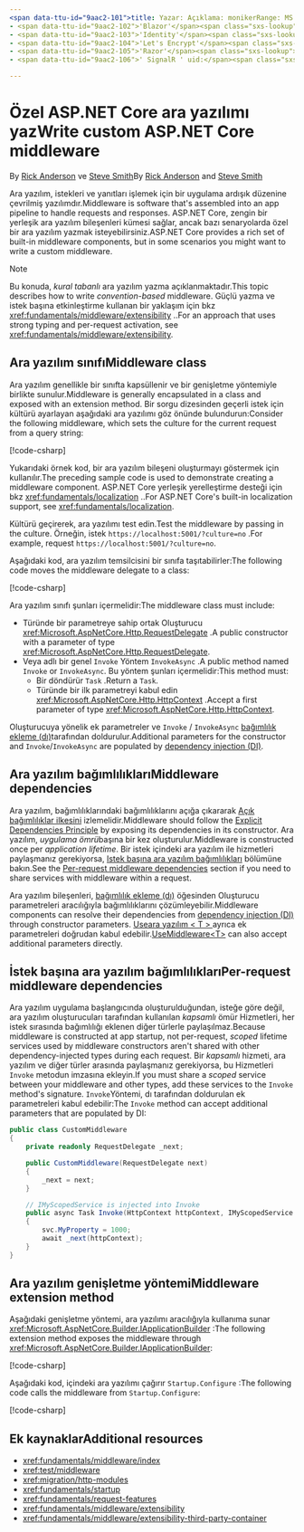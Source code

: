 ```yaml
---
<span data-ttu-id="9aac2-101">title: Yazar: Açıklama: monikerRange: MS. Author: MS. Custom: MS. Date: No-loc:</span><span class="sxs-lookup"><span data-stu-id="9aac2-101">title: author: description: monikerRange: ms.author: ms.custom: ms.date: no-loc:</span></span>
- <span data-ttu-id="9aac2-102">'Blazor'</span><span class="sxs-lookup"><span data-stu-id="9aac2-102">'Blazor'</span></span>
- <span data-ttu-id="9aac2-103">'Identity'</span><span class="sxs-lookup"><span data-stu-id="9aac2-103">'Identity'</span></span>
- <span data-ttu-id="9aac2-104">'Let's Encrypt'</span><span class="sxs-lookup"><span data-stu-id="9aac2-104">'Let's Encrypt'</span></span>
- <span data-ttu-id="9aac2-105">'Razor'</span><span class="sxs-lookup"><span data-stu-id="9aac2-105">'Razor'</span></span>
- <span data-ttu-id="9aac2-106">' SignalR ' uid:</span><span class="sxs-lookup"><span data-stu-id="9aac2-106">'SignalR' uid:</span></span> 

---
```

# <a name="write-custom-aspnet-core-middleware"></a><span data-ttu-id="9aac2-107">Özel ASP.NET Core ara yazılımı yaz</span><span class="sxs-lookup"><span data-stu-id="9aac2-107">Write custom ASP.NET Core middleware</span></span>

<span data-ttu-id="9aac2-108">By [Rick Anderson](https://twitter.com/RickAndMSFT) ve [Steve Smith](https://ardalis.com/)</span><span class="sxs-lookup"><span data-stu-id="9aac2-108">By [Rick Anderson](https://twitter.com/RickAndMSFT) and [Steve Smith](https://ardalis.com/)</span></span>

<span data-ttu-id="9aac2-109">Ara yazılım, istekleri ve yanıtları işlemek için bir uygulama ardışık düzenine çevrilmiş yazılımdır.</span><span class="sxs-lookup"><span data-stu-id="9aac2-109">Middleware is software that's assembled into an app pipeline to handle requests and responses.</span></span> <span data-ttu-id="9aac2-110">ASP.NET Core, zengin bir yerleşik ara yazılım bileşenleri kümesi sağlar, ancak bazı senaryolarda özel bir ara yazılım yazmak isteyebilirsiniz.</span><span class="sxs-lookup"><span data-stu-id="9aac2-110">ASP.NET Core provides a rich set of built-in middleware components, but in some scenarios you might want to write a custom middleware.</span></span>

> [!NOTE]
> <span data-ttu-id="9aac2-111">Bu konuda, *kural tabanlı* ara yazılım yazma açıklanmaktadır.</span><span class="sxs-lookup"><span data-stu-id="9aac2-111">This topic describes how to write *convention-based* middleware.</span></span> <span data-ttu-id="9aac2-112">Güçlü yazma ve istek başına etkinleştirme kullanan bir yaklaşım için bkz <xref:fundamentals/middleware/extensibility> ..</span><span class="sxs-lookup"><span data-stu-id="9aac2-112">For an approach that uses strong typing and per-request activation, see <xref:fundamentals/middleware/extensibility>.</span></span>

## <a name="middleware-class"></a><span data-ttu-id="9aac2-113">Ara yazılım sınıfı</span><span class="sxs-lookup"><span data-stu-id="9aac2-113">Middleware class</span></span>

<span data-ttu-id="9aac2-114">Ara yazılım genellikle bir sınıfta kapsüllenir ve bir genişletme yöntemiyle birlikte sunulur.</span><span class="sxs-lookup"><span data-stu-id="9aac2-114">Middleware is generally encapsulated in a class and exposed with an extension method.</span></span> <span data-ttu-id="9aac2-115">Bir sorgu dizesinden geçerli istek için kültürü ayarlayan aşağıdaki ara yazılımı göz önünde bulundurun:</span><span class="sxs-lookup"><span data-stu-id="9aac2-115">Consider the following middleware, which sets the culture for the current request from a query string:</span></span>

[!code-csharp[](write/snapshot/StartupCulture.cs)]

<span data-ttu-id="9aac2-116">Yukarıdaki örnek kod, bir ara yazılım bileşeni oluşturmayı göstermek için kullanılır.</span><span class="sxs-lookup"><span data-stu-id="9aac2-116">The preceding sample code is used to demonstrate creating a middleware component.</span></span> <span data-ttu-id="9aac2-117">ASP.NET Core yerleşik yerelleştirme desteği için bkz <xref:fundamentals/localization> ..</span><span class="sxs-lookup"><span data-stu-id="9aac2-117">For ASP.NET Core's built-in localization support, see <xref:fundamentals/localization>.</span></span>

<span data-ttu-id="9aac2-118">Kültürü geçirerek, ara yazılımı test edin.</span><span class="sxs-lookup"><span data-stu-id="9aac2-118">Test the middleware by passing in the culture.</span></span> <span data-ttu-id="9aac2-119">Örneğin, istek `https://localhost:5001/?culture=no` .</span><span class="sxs-lookup"><span data-stu-id="9aac2-119">For example, request `https://localhost:5001/?culture=no`.</span></span>

<span data-ttu-id="9aac2-120">Aşağıdaki kod, ara yazılım temsilcisini bir sınıfa taşıtabilirler:</span><span class="sxs-lookup"><span data-stu-id="9aac2-120">The following code moves the middleware delegate to a class:</span></span>

[!code-csharp[](write/snapshot/RequestCultureMiddleware.cs)]

<span data-ttu-id="9aac2-121">Ara yazılım sınıfı şunları içermelidir:</span><span class="sxs-lookup"><span data-stu-id="9aac2-121">The middleware class must include:</span></span>

* <span data-ttu-id="9aac2-122">Türünde bir parametreye sahip ortak Oluşturucu <xref:Microsoft.AspNetCore.Http.RequestDelegate> .</span><span class="sxs-lookup"><span data-stu-id="9aac2-122">A public constructor with a parameter of type <xref:Microsoft.AspNetCore.Http.RequestDelegate>.</span></span>
* <span data-ttu-id="9aac2-123">Veya adlı bir genel `Invoke` Yöntem `InvokeAsync` .</span><span class="sxs-lookup"><span data-stu-id="9aac2-123">A public method named `Invoke` or `InvokeAsync`.</span></span> <span data-ttu-id="9aac2-124">Bu yöntem şunları içermelidir:</span><span class="sxs-lookup"><span data-stu-id="9aac2-124">This method must:</span></span>
  * <span data-ttu-id="9aac2-125">Bir döndürür `Task` .</span><span class="sxs-lookup"><span data-stu-id="9aac2-125">Return a `Task`.</span></span>
  * <span data-ttu-id="9aac2-126">Türünde bir ilk parametreyi kabul edin <xref:Microsoft.AspNetCore.Http.HttpContext> .</span><span class="sxs-lookup"><span data-stu-id="9aac2-126">Accept a first parameter of type <xref:Microsoft.AspNetCore.Http.HttpContext>.</span></span>
  
<span data-ttu-id="9aac2-127">Oluşturucuya yönelik ek parametreler ve `Invoke` / `InvokeAsync` [bağımlılık ekleme (dı)](xref:fundamentals/dependency-injection)tarafından doldurulur.</span><span class="sxs-lookup"><span data-stu-id="9aac2-127">Additional parameters for the constructor and `Invoke`/`InvokeAsync` are populated by [dependency injection (DI)](xref:fundamentals/dependency-injection).</span></span>

## <a name="middleware-dependencies"></a><span data-ttu-id="9aac2-128">Ara yazılım bağımlılıkları</span><span class="sxs-lookup"><span data-stu-id="9aac2-128">Middleware dependencies</span></span>

<span data-ttu-id="9aac2-129">Ara yazılım, bağımlılıklarındaki bağımlılıklarını açığa çıkararak [Açık bağımlılıklar ilkesini](/dotnet/standard/modern-web-apps-azure-architecture/architectural-principles#explicit-dependencies) izlemelidir.</span><span class="sxs-lookup"><span data-stu-id="9aac2-129">Middleware should follow the [Explicit Dependencies Principle](/dotnet/standard/modern-web-apps-azure-architecture/architectural-principles#explicit-dependencies) by exposing its dependencies in its constructor.</span></span> <span data-ttu-id="9aac2-130">Ara yazılım, *uygulama ömrü*başına bir kez oluşturulur.</span><span class="sxs-lookup"><span data-stu-id="9aac2-130">Middleware is constructed once per *application lifetime*.</span></span> <span data-ttu-id="9aac2-131">Bir istek içindeki ara yazılım ile hizmetleri paylaşmanız gerekiyorsa, [Istek başına ara yazılım bağımlılıkları](#per-request-middleware-dependencies) bölümüne bakın.</span><span class="sxs-lookup"><span data-stu-id="9aac2-131">See the [Per-request middleware dependencies](#per-request-middleware-dependencies) section if you need to share services with middleware within a request.</span></span>

<span data-ttu-id="9aac2-132">Ara yazılım bileşenleri, [bağımlılık ekleme (dı)](xref:fundamentals/dependency-injection) öğesinden Oluşturucu parametreleri aracılığıyla bağımlılıklarını çözümleyebilir.</span><span class="sxs-lookup"><span data-stu-id="9aac2-132">Middleware components can resolve their dependencies from [dependency injection (DI)](xref:fundamentals/dependency-injection) through constructor parameters.</span></span> <span data-ttu-id="9aac2-133">[Useara yazılım &lt; T &gt; ](/dotnet/api/microsoft.aspnetcore.builder.usemiddlewareextensions.usemiddleware#Microsoft_AspNetCore_Builder_UseMiddlewareExtensions_UseMiddleware_Microsoft_AspNetCore_Builder_IApplicationBuilder_System_Type_System_Object___) ayrıca ek parametreleri doğrudan kabul edebilir.</span><span class="sxs-lookup"><span data-stu-id="9aac2-133">[UseMiddleware&lt;T&gt;](/dotnet/api/microsoft.aspnetcore.builder.usemiddlewareextensions.usemiddleware#Microsoft_AspNetCore_Builder_UseMiddlewareExtensions_UseMiddleware_Microsoft_AspNetCore_Builder_IApplicationBuilder_System_Type_System_Object___) can also accept additional parameters directly.</span></span>

## <a name="per-request-middleware-dependencies"></a><span data-ttu-id="9aac2-134">İstek başına ara yazılım bağımlılıkları</span><span class="sxs-lookup"><span data-stu-id="9aac2-134">Per-request middleware dependencies</span></span>

<span data-ttu-id="9aac2-135">Ara yazılım uygulama başlangıcında oluşturulduğundan, isteğe göre değil, ara yazılım oluşturucuları tarafından kullanılan *kapsamlı* ömür Hizmetleri, her istek sırasında bağımlılığı eklenen diğer türlerle paylaşılmaz.</span><span class="sxs-lookup"><span data-stu-id="9aac2-135">Because middleware is constructed at app startup, not per-request, *scoped* lifetime services used by middleware constructors aren't shared with other dependency-injected types during each request.</span></span> <span data-ttu-id="9aac2-136">Bir *kapsamlı* hizmeti, ara yazılım ve diğer türler arasında paylaşmanız gerekiyorsa, bu Hizmetleri `Invoke` metodun imzasına ekleyin.</span><span class="sxs-lookup"><span data-stu-id="9aac2-136">If you must share a *scoped* service between your middleware and other types, add these services to the `Invoke` method's signature.</span></span> <span data-ttu-id="9aac2-137">`Invoke`Yöntemi, dı tarafından doldurulan ek parametreleri kabul edebilir:</span><span class="sxs-lookup"><span data-stu-id="9aac2-137">The `Invoke` method can accept additional parameters that are populated by DI:</span></span>

```csharp
public class CustomMiddleware
{
    private readonly RequestDelegate _next;

    public CustomMiddleware(RequestDelegate next)
    {
        _next = next;
    }

    // IMyScopedService is injected into Invoke
    public async Task Invoke(HttpContext httpContext, IMyScopedService svc)
    {
        svc.MyProperty = 1000;
        await _next(httpContext);
    }
}
```

## <a name="middleware-extension-method"></a><span data-ttu-id="9aac2-138">Ara yazılım genişletme yöntemi</span><span class="sxs-lookup"><span data-stu-id="9aac2-138">Middleware extension method</span></span>

<span data-ttu-id="9aac2-139">Aşağıdaki genişletme yöntemi, ara yazılımı aracılığıyla kullanıma sunar <xref:Microsoft.AspNetCore.Builder.IApplicationBuilder> :</span><span class="sxs-lookup"><span data-stu-id="9aac2-139">The following extension method exposes the middleware through <xref:Microsoft.AspNetCore.Builder.IApplicationBuilder>:</span></span>

[!code-csharp[](write/snapshot/RequestCultureMiddlewareExtensions.cs)]

<span data-ttu-id="9aac2-140">Aşağıdaki kod, içindeki ara yazılımı çağırır `Startup.Configure` :</span><span class="sxs-lookup"><span data-stu-id="9aac2-140">The following code calls the middleware from `Startup.Configure`:</span></span>

[!code-csharp[](write/snapshot/Startup.cs?highlight=5)]

## <a name="additional-resources"></a><span data-ttu-id="9aac2-141">Ek kaynaklar</span><span class="sxs-lookup"><span data-stu-id="9aac2-141">Additional resources</span></span>

* <xref:fundamentals/middleware/index>
* <xref:test/middleware>
* <xref:migration/http-modules>
* <xref:fundamentals/startup>
* <xref:fundamentals/request-features>
* <xref:fundamentals/middleware/extensibility>
* <xref:fundamentals/middleware/extensibility-third-party-container>
